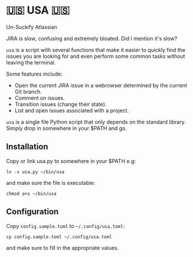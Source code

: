 # 🇺🇸 USA 🇺🇸
Un-Suckify Atlassian

JIRA is slow, confusing and extremely bloated. Did I mention it's slow?

`usa` is a script with several functions that make it easier to quickly find
the issues you are looking for and even perform some common tasks without leaving
the terminal.

Some features include:

* Open the current JIRA issue in a webrowser determined by the current Git branch.
* Comment on issues.
* Transition issues (change their state).
* List and open issues associated with a project.

`usa` is a single file Python script that only depends on the standard library.
Simply drop in somewhere in your $PATH and go.

## Installation

Copy or link usa.py to somewhere in your $PATH e.g:

    ln -s usa.py ~/bin/usa

and make sure the file is executable:

    chmod a+x ~/bin/usa

## Configuration

Copy `config.sample.toml` to `~/.config/usa.toml`:

    cp config.sample.toml ~/.config/usa.toml

and make sure to fill in the appropriate values.
